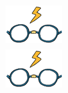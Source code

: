<p align="center">
  <img width="150" height="100" src="https://github.com/GlassesmanZiad/GlassesmanZiad/blob/main/rafsdesign-rafs.gif">
</p>

<p align="center">
  <img width="150" height="100" src="https://github.com/GlassesmanZiad/GlassesmanZiad/blob/main/rafsdesign-rafs.gif">
</p>



